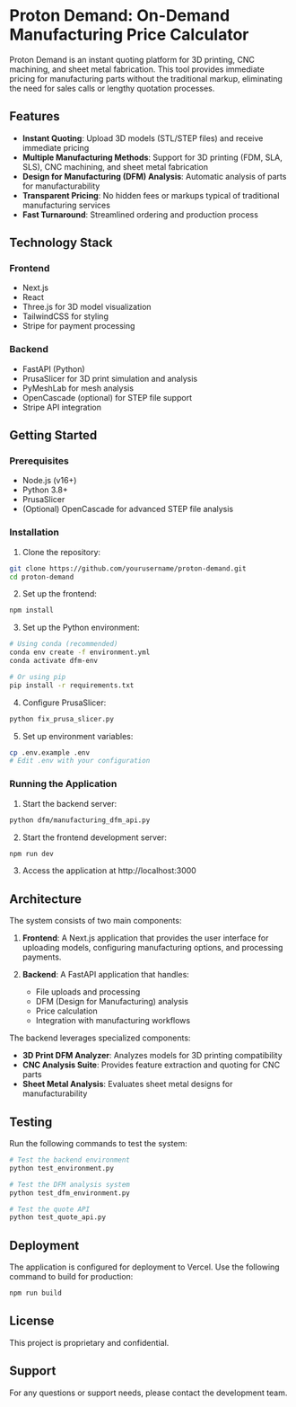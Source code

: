 # Proton Demand: On-Demand Manufacturing Price Calculator

Proton Demand is an instant quoting platform for 3D printing, CNC machining, and sheet metal fabrication. This tool provides immediate pricing for manufacturing parts without the traditional markup, eliminating the need for sales calls or lengthy quotation processes.

## Features

- **Instant Quoting**: Upload 3D models (STL/STEP files) and receive immediate pricing
- **Multiple Manufacturing Methods**: Support for 3D printing (FDM, SLA, SLS), CNC machining, and sheet metal fabrication
- **Design for Manufacturing (DFM) Analysis**: Automatic analysis of parts for manufacturability
- **Transparent Pricing**: No hidden fees or markups typical of traditional manufacturing services
- **Fast Turnaround**: Streamlined ordering and production process

## Technology Stack

### Frontend
- Next.js
- React
- Three.js for 3D model visualization
- TailwindCSS for styling
- Stripe for payment processing

### Backend
- FastAPI (Python)
- PrusaSlicer for 3D print simulation and analysis
- PyMeshLab for mesh analysis
- OpenCascade (optional) for STEP file support
- Stripe API integration

## Getting Started

### Prerequisites

- Node.js (v16+)
- Python 3.8+
- PrusaSlicer
- (Optional) OpenCascade for advanced STEP file analysis

### Installation

1. Clone the repository:
```bash
git clone https://github.com/yourusername/proton-demand.git
cd proton-demand
```

2. Set up the frontend:
```bash
npm install
```

3. Set up the Python environment:
```bash
# Using conda (recommended)
conda env create -f environment.yml
conda activate dfm-env

# Or using pip
pip install -r requirements.txt
```

4. Configure PrusaSlicer:
```bash
python fix_prusa_slicer.py
```

5. Set up environment variables:
```bash
cp .env.example .env
# Edit .env with your configuration
```

### Running the Application

1. Start the backend server:
```bash
python dfm/manufacturing_dfm_api.py
```

2. Start the frontend development server:
```bash
npm run dev
```

3. Access the application at http://localhost:3000

## Architecture

The system consists of two main components:

1. **Frontend**: A Next.js application that provides the user interface for uploading models, configuring manufacturing options, and processing payments.

2. **Backend**: A FastAPI application that handles:
   - File uploads and processing
   - DFM (Design for Manufacturing) analysis
   - Price calculation
   - Integration with manufacturing workflows

The backend leverages specialized components:
- **3D Print DFM Analyzer**: Analyzes models for 3D printing compatibility
- **CNC Analysis Suite**: Provides feature extraction and quoting for CNC parts
- **Sheet Metal Analysis**: Evaluates sheet metal designs for manufacturability

## Testing

Run the following commands to test the system:

```bash
# Test the backend environment
python test_environment.py

# Test the DFM analysis system
python test_dfm_environment.py

# Test the quote API
python test_quote_api.py
```

## Deployment

The application is configured for deployment to Vercel. Use the following command to build for production:

```bash
npm run build
```

## License

This project is proprietary and confidential.

## Support

For any questions or support needs, please contact the development team. 